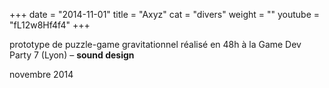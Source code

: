 +++
date = "2014-11-01"
title = "Axyz"
cat = "divers"
weight = ""
youtube = "fL12w8Hf4f4"
+++

prototype de puzzle-game gravitationnel réalisé en 48h à la Game Dev Party 7 (Lyon) – __sound design__

novembre 2014
